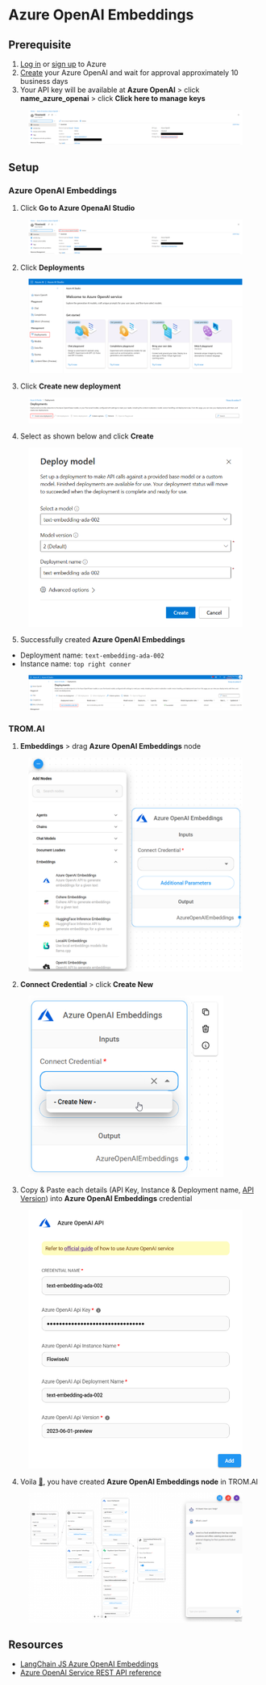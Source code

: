 # Azure OpenAI Embeddings

## Prerequisite

1. [Log in](https://portal.azure.com/) or [sign up](https://azure.microsoft.com/en-us/free/) to Azure
2. [Create](https://portal.azure.com/#create/Microsoft.CognitiveServicesOpenAI) your Azure OpenAI and wait for approval approximately 10 business days
3. Your API key will be available at **Azure OpenAI** > click **name\_azure\_openai** > click **Click here to manage keys**

<figure><img src="../../../.gitbook/assets/azure/azure-general/1.png" alt=""><figcaption></figcaption></figure>

## Setup

### Azure OpenAI Embeddings

1. Click **Go to Azure OpenaAI Studio**

<figure><img src="../../../.gitbook/assets/azure/azure-general/2.png" alt=""><figcaption></figcaption></figure>

2. Click **Deployments**

<figure><img src="../../../.gitbook/assets/azure/azure-general/3.png" alt=""><figcaption></figcaption></figure>

3. Click **Create new deployment**

<figure><img src="../../../.gitbook/assets/azure/azure-general/4.png" alt=""><figcaption></figcaption></figure>

4. Select as shown below and click **Create**

<figure><img src="../../../.gitbook/assets/azure/azure-openai-embeddings/1.png" alt="" width="559"><figcaption></figcaption></figure>

5. Successfully created **Azure OpenAI Embeddings**

* Deployment name: `text-embedding-ada-002`
* Instance name: `top right conner`

<figure><img src="../../../.gitbook/assets/azure/azure-openai-embeddings/2.png" alt=""><figcaption></figcaption></figure>

### TROM.AI

1. **Embeddings** > drag **Azure OpenAI Embeddings** node

<figure><img src="../../../.gitbook/assets/azure/azure-openai-embeddings/3.png" alt="" width="563"><figcaption></figcaption></figure>

2. **Connect Credential** > click **Create New**

<figure><img src="../../../.gitbook/assets/azure/azure-openai-embeddings/4.png" alt="" width="386"><figcaption></figcaption></figure>

3. Copy & Paste each details (API Key, Instance & Deployment name, [API Version](https://learn.microsoft.com/en-us/azure/ai-services/openai/reference#chat-completions)) into **Azure OpenAI Embeddings** credential

<figure><img src="../../../.gitbook/assets/azure/azure-openai-embeddings/5.png" alt="" width="554"><figcaption></figcaption></figure>

4. Voila [🎉](https://emojipedia.org/party-popper/), you have created **Azure OpenAI Embeddings node** in TROM.AI

<figure><img src="../../../.gitbook/assets/azure/azure-general/5.png" alt=""><figcaption></figcaption></figure>

## Resources

* [LangChain JS Azure OpenAI Embeddings](https://js.langchain.com/docs/modules/data\_connection/text\_embedding/integrations/azure\_openai)
* [Azure OpenAI Service REST API reference](https://learn.microsoft.com/en-us/azure/ai-services/openai/reference)
